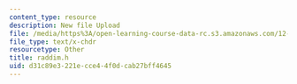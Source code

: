 ```yaml
---
content_type: resource
description: New file Upload
file: /media/https%3A/open-learning-course-data-rc.s3.amazonaws.com/12-811-tropical-meteorology-spring-2011/d31c89e3221ecce44f0dcab27bff4645_raddim.h
file_type: text/x-chdr
resourcetype: Other
title: raddim.h
uid: d31c89e3-221e-cce4-4f0d-cab27bff4645
---
```

